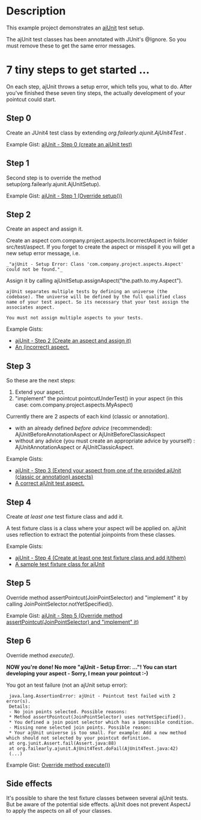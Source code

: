 # Description

This example project demonstrates an [ajUnit](https://github.com/loddar/ajunit) test setup. 


The ajUnit test classes has been annotated with JUnit's @Ignore. So you must remove these to get the same error messages.



# 7 tiny steps to get started ...

On each step, ajUnit throws a setup error, which tells you, what to do. After you've finished these seven tiny steps, the actually development
of your pointcut could start.

## Step 0

Create an JUnit4 test class by extending _org.failearly.ajunit.AjUnit4Test_ .

Example Gist: [ajUnit - Step 0 (create an ajUnit test)](https://gist.github.com/loddar/4ae8e534d7647d765b96)


## Step 1

Second step is to override the method setup(org.failearly.ajunit.AjUnitSetup).

Example Gist: [ajUnit - Step 1 (Override setup())](https://gist.github.com/loddar/ac9869b87df5c5fba5fe)


## Step 2

Create an aspect and assign it. 

Create an aspect com.company.project.aspects.IncorrectAspect in folder src/test/aspect.
If you forget to create the aspect or misspell it you will get a new setup error message, i.e.
   
    _"ajUnit - Setup Error: Class 'com.company.project.aspects.Aspect' could not be found."_
        
        

Assign it by calling ajUnitSetup.assignAspect("the.path.to.my.Aspect").


    ajUnit separates multiple tests by defining an universe (the codebase). The universe will be defined by the full qualified class 
    name of your test aspect. So its necessary that your test assign the associates aspect. 
    
    You must not assign multiple aspects to your tests.


Example Gists: 
  
  * [ajUnit - Step 2 (Create an aspect and assign it)](https://gist.github.com/loddar/06ebfea786ab61243c7d)
  * [An (incorrect) aspect.](https://gist.github.com/loddar/a2cd04522dd04dbd58b0)




## Step 3

So these are the next steps:

1. Extend your aspect.
2. "implement" the pointcut pointcutUnderTest() in your aspect (in this case: com.company.project.aspects.MyAspect)

Currently there are 2 aspects of each kind (classic or annotation).

- with an already defined _before advice_ (recommended): AjUnitBeforeAnnotationAspect or AjUnitBeforeClassicAspect
- without any advice (you must create an appropriate advice by yourself) : AjUnitAnnotationAspect or AjUnitClassicAspect.


Example Gists:
    
  * [ajUnit - Step 3 (Extend your aspect from one of the provided ajUnit (classic or annotation) aspects)](https://gist.github.com/loddar/a6e5dc051ab34991eadf)
  * [A correct ajUnit test aspect.](https://gist.github.com/loddar/2cbee5b1504d1cb14f81)



## Step 4

Create _at least one_ test fixture class and add it. 

A test fixture class is a class where your aspect will be applied on. 
ajUnit uses reflection to extract the potential joinpoints from these classes.

Example Gists:

  * [ajUnit - Step 4 (Create at least one test fixture class and add it/them)](https://gist.github.com/loddar/c5f974f5e987527f68c3)
  * [A sample test fixture class for ajUnit](https://gist.github.com/loddar/a53c231eb6733fa56520)
  
  

## Step 5

Override method assertPointcut(JoinPointSelector) and "implement" it by calling JoinPointSelector.notYetSpecified().

Example Gist: [ajUnit - Step 5 (Override method assertPointcut(JoinPointSelector) and "implement" it)](https://gist.github.com/loddar/0bcbddc8a4333773fc8a)



## Step 6

Override method _execute()_.

**NOW you're done! No more "ajUnit - Setup Error: ..."! You can start developing your aspect - Sorry, I mean your pointcut :-)**

You got an test failure (not an ajUnit setup error):

     java.lang.AssertionError: ajUnit - Pointcut test failed with 2 error(s).
     Details:
     - No join points selected. Possible reasons:
     * Method assertPointcut(JoinPointSelector) uses notYetSpecified().
     * You defined a join point selector which has a impossible condition.
     - Missing none selected join points. Possible reason:
     * Your ajUnit universe is too small. For example: Add a new method which should not selected by your pointcut definition.
     at org.junit.Assert.fail(Assert.java:88)
     at org.failearly.ajunit.AjUnit4Test.doFail(AjUnit4Test.java:42)
     (...)



Example Gist: [Override method execute())](https://gist.github.com/loddar/e4b760b92b4c353f516e)


## Side effects 

It's possible to share the test fixture classes between several ajUnit tests. But be aware of the potential side effects. ajUnit does not
prevent AspectJ to apply the aspects on all of your classes.






